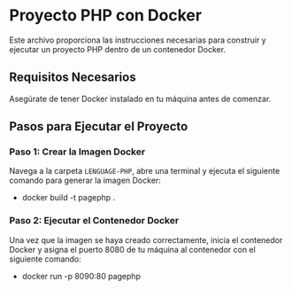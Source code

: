 # Proyecto PHP con Docker

Este archivo proporciona las instrucciones necesarias para construir y ejecutar un proyecto PHP dentro de un contenedor Docker.

## Requisitos Necesarios

Asegúrate de tener Docker instalado en tu máquina antes de comenzar.

## Pasos para Ejecutar el Proyecto

### Paso 1: Crear la Imagen Docker

Navega a la carpeta `LENGUAGE-PHP`, abre una terminal y ejecuta el siguiente comando para generar la imagen Docker:

- docker build -t pagephp .

### Paso 2: Ejecutar el Contenedor Docker

Una vez que la imagen se haya creado correctamente, inicia el contenedor Docker y asigna el puerto 8080 de tu máquina al contenedor con el siguiente comando:

- docker run -p 8090:80 pagephp

